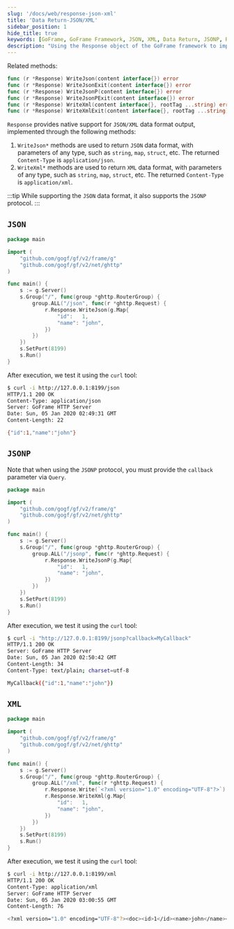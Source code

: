 ```yaml
---
slug: '/docs/web/response-json-xml'
title: 'Data Return-JSON/XML'
sidebar_position: 1
hide_title: true
keywords: [GoFrame, GoFrame Framework, JSON, XML, Data Return, JSONP, Response, WriteJson, WriteXml, HTTP Server]
description: "Using the Response object of the GoFrame framework to implement data return functions, supporting JSON and XML format output. Through methods such as WriteJson and WriteXml, content output can be easily achieved. Sample code demonstrates how to use GoFrame to build an HTTP server and provide implementation with support for the JSONP protocol."
---
```


Related methods:

```go
func (r *Response) WriteJson(content interface{}) error
func (r *Response) WriteJsonExit(content interface{}) error
func (r *Response) WriteJsonP(content interface{}) error
func (r *Response) WriteJsonPExit(content interface{}) error
func (r *Response) WriteXml(content interface{}, rootTag ...string) error
func (r *Response) WriteXmlExit(content interface{}, rootTag ...string) error
```

`Response` provides native support for `JSON/XML` data format output, implemented through the following methods:

1. `WriteJson*` methods are used to return `JSON` data format, with parameters of any type, such as `string`, `map`, `struct`, etc. The returned `Content-Type` is `application/json`.
2. `WriteXml*` methods are used to return `XML` data format, with parameters of any type, such as `string`, `map`, `struct`, etc. The returned `Content-Type` is `application/xml`.

:::tip
While supporting the `JSON` data format, it also supports the `JSONP` protocol.
:::

## `JSON`

```go
package main

import (
    "github.com/gogf/gf/v2/frame/g"
    "github.com/gogf/gf/v2/net/ghttp"
)

func main() {
    s := g.Server()
    s.Group("/", func(group *ghttp.RouterGroup) {
        group.ALL("/json", func(r *ghttp.Request) {
            r.Response.WriteJson(g.Map{
                "id":   1,
                "name": "john",
            })
        })
    })
    s.SetPort(8199)
    s.Run()
}
```

After execution, we test it using the `curl` tool:

```bash
$ curl -i http://127.0.0.1:8199/json
HTTP/1.1 200 OK
Content-Type: application/json
Server: GoFrame HTTP Server
Date: Sun, 05 Jan 2020 02:49:31 GMT
Content-Length: 22

{"id":1,"name":"john"}
```

## `JSONP`

Note that when using the `JSONP` protocol, you must provide the `callback` parameter via `Query`.

```go
package main

import (
    "github.com/gogf/gf/v2/frame/g"
    "github.com/gogf/gf/v2/net/ghttp"
)

func main() {
    s := g.Server()
    s.Group("/", func(group *ghttp.RouterGroup) {
        group.ALL("/jsonp", func(r *ghttp.Request) {
            r.Response.WriteJsonP(g.Map{
                "id":   1,
                "name": "john",
            })
        })
    })
    s.SetPort(8199)
    s.Run()
}
```

After execution, we test it using the `curl` tool:

```bash
$ curl -i "http://127.0.0.1:8199/jsonp?callback=MyCallback"
HTTP/1.1 200 OK
Server: GoFrame HTTP Server
Date: Sun, 05 Jan 2020 02:50:42 GMT
Content-Length: 34
Content-Type: text/plain; charset=utf-8

MyCallback({"id":1,"name":"john"})
```

## `XML`

```go
package main

import (
    "github.com/gogf/gf/v2/frame/g"
    "github.com/gogf/gf/v2/net/ghttp"
)

func main() {
    s := g.Server()
    s.Group("/", func(group *ghttp.RouterGroup) {
        group.ALL("/xml", func(r *ghttp.Request) {
            r.Response.Write(`<?xml version="1.0" encoding="UTF-8"?>`)
            r.Response.WriteXml(g.Map{
                "id":   1,
                "name": "john",
            })
        })
    })
    s.SetPort(8199)
    s.Run()
}
```

After execution, we test it using the `curl` tool:

```bash
$ curl -i http://127.0.0.1:8199/xml
HTTP/1.1 200 OK
Content-Type: application/xml
Server: GoFrame HTTP Server
Date: Sun, 05 Jan 2020 03:00:55 GMT
Content-Length: 76

<?xml version="1.0" encoding="UTF-8"?><doc><id>1</id><name>john</name></doc>
```